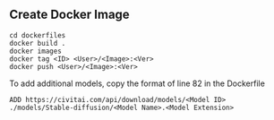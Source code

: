 ## Create Docker Image

```shell
cd dockerfiles
docker build .
docker images
docker tag <ID> <User>/<Image>:<Ver>
docker push <User>/<Image>:<Ver>
```

To add additional models, copy the format of line 82 in the Dockerfile
```shell
ADD https://civitai.com/api/download/models/<Model ID> ./models/Stable-diffusion/<Model Name>.<Model Extension>
```